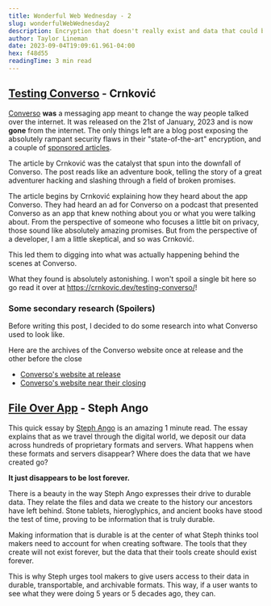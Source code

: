 ```yaml
---
title: Wonderful Web Wednesday - 2
slug: wonderfulWebWednesday2
description: Encryption that doesn't really exist and data that could be lost forever
author: Taylor Lineman
date: 2023-09-04T19:09:61.961-04:00
hex: f48d55
readingTime: 3 min read
---
```

## [Testing Converso](https://crnkovic.dev/testing-converso/) - Crnković

[Converso](https://web.archive.org/web/20230000000000*/https://conversoapp.com/) **was** a messaging app meant to change the way people talked over the internet. It was released on the 21st of January, 2023 and is now **gone** from the internet. The only things left are a blog post exposing the absolutely rampant security flaws in their "state-of-the-art" encryption, and a couple of [sponsored articles](https://www.westernjournal.com/man-creates-messaging-app-fbi-cant-crack-anyone-can-download-stopped-airport-days-later/).

The article by Crnković was the catalyst that spun into the downfall of Converso. The post reads like an adventure book, telling the story of a great adventurer hacking and slashing through a field of broken promises. 

The article begins by Crnković explaining how they heard about the app Converso. They had heard an ad for Converso on a podcast that presented Converso as an app that knew nothing about you or what you were talking about. From the perspective of someone who focuses a little bit on privacy, those sound like absolutely amazing promises. But from the perspective of a developer, I am a little skeptical, and so was Crnković.

This led them to digging into what was actually happening behind the scenes at Converso. 

What they found is absolutely astonishing. I won't spoil a single bit here so go read it over at https://crnkovic.dev/testing-converso/!
### Some secondary research (Spoilers)
Before writing this post, I decided to do some research into what Converso used to look like. 

Here are the archives of the Converso website once at release and the other before the close
- [Converso's website at release](https://web.archive.org/web/20230121185627/https://conversoapp.com/)
- [Converso's website near their closing](https://web.archive.org/web/20230720132139/https://conversoapp.com/)

## [File Over App](https://stephango.com/file-over-app) - Steph Ango
This quick essay by [Steph Ango](https://stephango.com/) is an amazing 1 minute read. The essay explains that as we travel through the digital world, we deposit our data across hundreds of proprietary formats and servers. What happens when these formats and servers disappear? Where does the data that we have created go? 

**It just disappears to be lost forever.**

There is a beauty in the way Steph Ango expresses their drive to durable data. They relate the files and data we create to the history our ancestors have left behind. Stone tablets, hieroglyphics, and ancient books have stood the test of time, proving to be information that is truly durable.

Making information that is durable is at the center of what Steph thinks tool makers need to account for when creating software. The tools that they create will not exist forever, but the data that their tools create should exist forever.

This is why Steph urges tool makers to give users access to their data in durable, transportable, and archivable formats. This way, if a user wants to see what they were doing 5 years or 5 decades ago, they can.
